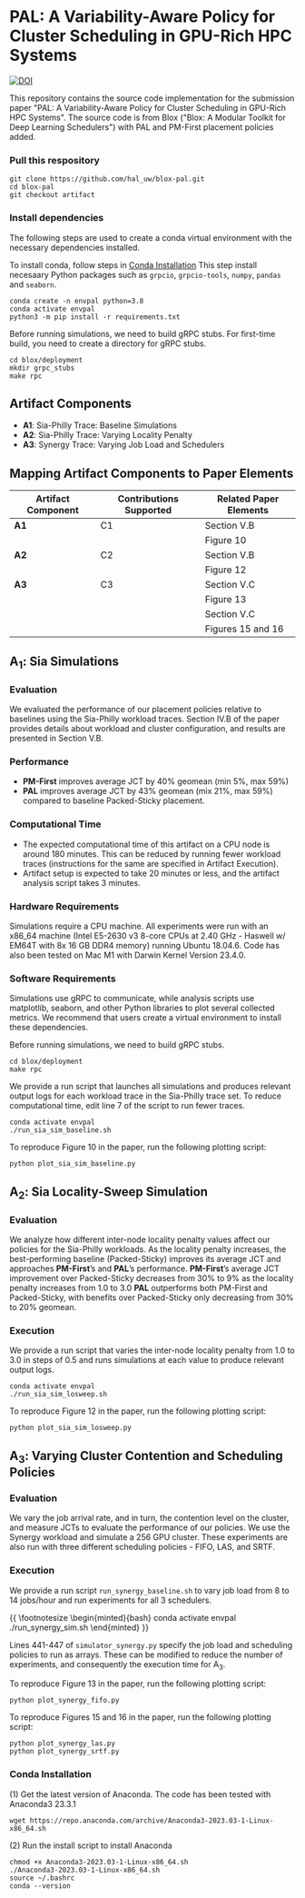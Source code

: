 # PAL: A Variability-Aware Policy for Cluster Scheduling in GPU-Rich HPC Systems

[![DOI](https://zenodo.org/badge/DOI/10.5281/zenodo.12575031.svg)](https://doi.org/10.5281/zenodo.12575031)

This repository contains the source code implementation for the submission paper "PAL: A Variability-Aware Policy for Cluster Scheduling in GPU-Rich HPC Systems". The source code is from Blox ("Blox: A Modular Toolkit for Deep Learning Schedulers") with PAL and PM-First placement policies added.

### Pull this respository
```
git clone https://github.com/hal_uw/blox-pal.git
cd blox-pal
git checkout artifact
```

### Install dependencies
The following steps are used to create a conda virtual environment with the necessary dependencies installed. 

To install conda, follow steps in [Conda Installation](#Conda-Installation)
This step install necesaary Python packages such as `grpcio`, `grpcio-tools`, `numpy`, `pandas` and `seaborn`. 

```
conda create -n envpal python=3.8
conda activate envpal
python3 -m pip install -r requirements.txt
```

Before running simulations, we need to build gRPC stubs. 
For first-time build, you need to create a directory for gRPC stubs. 
```
cd blox/deployment
mkdir grpc_stubs
make rpc
```

## Artifact Components

- **A1**: Sia-Philly Trace: Baseline Simulations
- **A2**: Sia-Philly Trace: Varying Locality Penalty
- **A3**: Synergy Trace: Varying Job Load and Schedulers

## Mapping Artifact Components to Paper Elements

| Artifact Component | Contributions Supported | Related Paper Elements |
|--------------------|-------------------------|------------------------|
| **A1**             | C1                      | Section V.B            |
|                    |                         | Figure 10              |
| **A2**             | C2                      | Section V.B            |
|                    |                         | Figure 12              |
| **A3**             | C3                      | Section V.C            |
|                    |                         | Figure 13              |
|                    |                         | Section V.C            |
|                    |                         | Figures 15 and 16      |

## A<sub>1</sub>: Sia Simulations

### Evaluation

We evaluated the performance of our placement policies relative to baselines using the Sia-Philly workload traces. Section IV.B of the paper provides details about workload and cluster configuration, and results are presented in Section V.B.

### Performance

- **PM-First** improves average JCT by 40% geomean (min 5%, max 59%)
- **PAL** improves average JCT by 43% geomean (mix 21%, max 59%) compared to baseline Packed-Sticky placement.

### Computational Time

- The expected computational time of this artifact on a CPU node is around 180 minutes. This can be reduced by running fewer workload traces (instructions for the same are specified in Artifact Execution).
- Artifact setup is expected to take 20 minutes or less, and the artifact analysis script takes 3 minutes.

### Hardware Requirements

Simulations require a CPU machine. All experiments were run with an x86_64 machine (Intel E5-2630 v3 8-core CPUs at 2.40 GHz - Haswell w/ EM64T with 8x 16 GB DDR4 memory) running Ubuntu 18.04.6. Code has also been tested on Mac M1 with Darwin Kernel Version 23.4.0.

### Software Requirements

Simulations use gRPC to communicate, while analysis scripts use matplotlib, seaborn, and other Python libraries to plot several collected metrics. We recommend that users create a virtual environment to install these dependencies.


Before running simulations, we need to build gRPC stubs.
```
cd blox/deployment
make rpc
```

We provide a run script that launches all simulations and produces relevant output logs for each workload trace in the Sia-Philly trace set. 
To reduce computational time, edit line 7 of the script to run fewer traces. 
```
conda activate envpal
./run_sia_sim_baseline.sh
```

To reproduce Figure 10 in the paper, run the following plotting script:
```
python plot_sia_sim_baseline.py
```

## A<sub>2</sub>: Sia Locality-Sweep Simulation

### Evaluation
We analyze how different inter-node locality penalty values affect our policies for the Sia-Philly workloads. As the locality penalty increases, the best-performing baseline (Packed-Sticky) improves its average JCT and approaches
**PM-First**’s and **PAL**’s performance. **PM-First**’s average JCT improvement over Packed-Sticky decreases from 30% to 9% as
the locality penalty increases from 1.0 to 3.0 **PAL** outperforms both PM-First and Packed-Sticky, with benefits over Packed-Sticky only decreasing from 30% to 20% geomean.

### Execution
We provide a run script that varies the inter-node locality penalty from 1.0 to 3.0 in steps of 0.5 and runs simulations at each value to produce relevant output logs. 

```
conda activate envpal
./run_sia_sim_losweep.sh
```

To reproduce Figure 12 in the paper, run the following plotting script:
```
python plot_sia_sim_losweep.py
```

## A<sub>3</sub>: Varying Cluster Contention and Scheduling Policies

### Evaluation
We vary the job arrival rate, and in turn, the contention level on the cluster, and measure JCTs to evaluate the performance of our policies. We use the Synergy workload and simulate a 256 GPU cluster. These experiments are also run with three different scheduling policies - FIFO, LAS, and SRTF. 

### Execution
We provide a run script `run_synergy_baseline.sh` to vary job load from 8 to 14 jobs/hour and run experiments for all 3 schedulers. 

{{ \footnotesize
\begin{minted}{bash}
conda activate envpal
./run_synergy_sim.sh
\end{minted}
}}

Lines 441-447 of `simulator_synergy.py` specify the job load and scheduling policies to run as arrays. These can be modified to reduce the number of experiments, and consequently the execution time for A<sub>3</sub>. 

To reproduce Figure 13 in the paper, run the following plotting script:
```
python plot_synergy_fifo.py
```
To reproduce Figures 15 and 16 in the paper, run the following plotting script:
```
python plot_synergy_las.py
python plot_synergy_srtf.py
```


### Conda Installation
(1) Get the latest version of Anaconda. The code has been tested with Anaconda3 23.3.1
```
wget https://repo.anaconda.com/archive/Anaconda3-2023.03-1-Linux-x86_64.sh
```
(2) Run the install script to install Anaconda
```
chmod +x Anaconda3-2023.03-1-Linux-x86_64.sh
./Anaconda3-2023.03-1-Linux-x86_64.sh
source ~/.bashrc
conda --version
```
